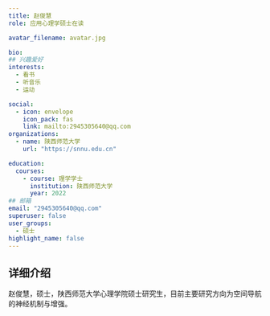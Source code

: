 ```yaml
---
title: 赵俊慧
role: 应用心理学硕士在读

avatar_filename: avatar.jpg

bio: 
## 兴趣爱好
interests:
  - 看书
  - 听音乐
  - 运动

social:
  - icon: envelope
    icon_pack: fas
    link: mailto:2945305640@qq.com
organizations:
  - name: 陕西师范大学
    url: "https://snnu.edu.cn"

education:
  courses:
    - course: 理学学士
      institution: 陕西师范大学
      year: 2022
## 邮箱
email: "2945305640@qq.com"
superuser: false
user_groups:
  - 硕士
highlight_name: false
---
```

## 详细介绍
赵俊慧，硕士，陕西师范大学心理学院硕士研究生，目前主要研究方向为空间导航的神经机制与增强。
